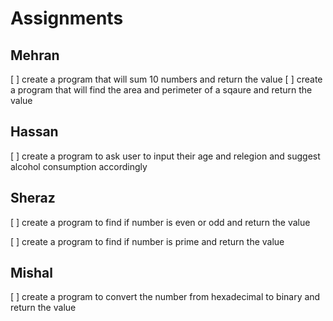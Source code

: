 # Assignments

## Mehran
[ ] create a program that will sum 10 numbers and return the value
[ ] create a program that will find the area and perimeter of a sqaure and return the value


## Hassan
[ ] create a program to ask user to input their age and relegion and suggest alcohol consumption accordingly

## Sheraz
[ ] create a program to find if number is even or odd and return the value

[ ] create a program to find if number is prime and return the value

## Mishal
[ ] create a program to convert the number from hexadecimal to binary and return the value
